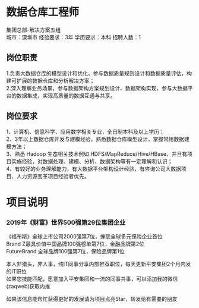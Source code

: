 # 数据仓库工程师
集团总部-解决方案五组  
城市：深圳市 经验要求：3年 学历要求：本科  招聘人数：1

## 岗位职责
1.负责大数据仓库的模型设计和优化，参与数据质量规则设计和数据质量评估，构建可扩展的数据仓库和分析解决方案；   
2.深入理解业务场景，参与数据架构方案规划设计、数据架构实现，参与大数据平台的数据集成，实现高质量的数据互通与共享。

## 岗位要求
1、计算机、信息科学、应用数学相关专业，全日制本科及以上学历；    
2、3年以上数据仓库开发与建模经验，熟悉数据仓库模型设计，掌握常用数据建模方法；   
3、熟悉 Hadoop 生态相关技术例如 HDFS/MapReduce/Hive/HBase、并且有项目实施经验，对数据处理、建模、分析、数据架构等有一定理解和认识；   
4、有较好的业务理解能力，有大数据平台架构设计经验，有咨询公司大数据项目、人力资源变革项目经验者优先。

# 项目说明

### 2019年《财富》世界500强第29位集团企业
《福布斯》全球上市公司2000强第7位，蝉联全球多元保险企业首位  
Brand Z最具价值中国品牌100强榜单第7位，金融品牌第2位  
FutureBrand 全球品牌100强第7位，保险品牌第1位

本人非猎头，非人事，纯IT同事分享内部推荐职位，每天更新平安集团2个月内发的IT职位  
如果您技能匹配，愿意加入平安集团和一流的同事共事，可以添加我的微信(zaqweb)获取内推 

如果该信息能帮忙获得更好的发展请为项目点亮Star，转发给有需要的朋友




